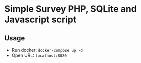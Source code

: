 # Simple Survey PHP, SQLite and Javascript script

## Usage
- Run docker: `docker-compose up -d`
- Open URL: `localhost:8080`
